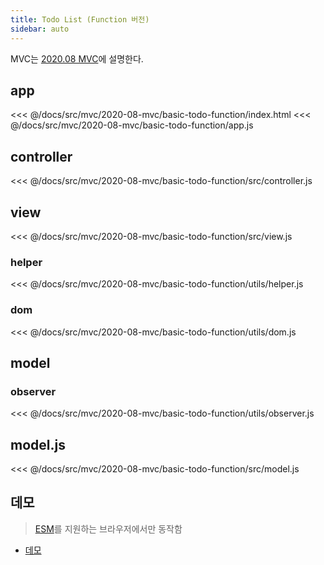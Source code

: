 ```yaml
---
title: Todo List (Function 버전) 
sidebar: auto
---
```


MVC는 [2020.08 MVC](/src/mvc/2020-08-mvc/)에 설명한다.

## app
<<< @/docs/src/mvc/2020-08-mvc/basic-todo-function/index.html
<<< @/docs/src/mvc/2020-08-mvc/basic-todo-function/app.js

## controller
<<< @/docs/src/mvc/2020-08-mvc/basic-todo-function/src/controller.js

## view
<<< @/docs/src/mvc/2020-08-mvc/basic-todo-function/src/view.js

### helper
<<< @/docs/src/mvc/2020-08-mvc/basic-todo-function/utils/helper.js

### dom
<<< @/docs/src/mvc/2020-08-mvc/basic-todo-function/utils/dom.js

## model
### observer
<<< @/docs/src/mvc/2020-08-mvc/basic-todo-function/utils/observer.js

## model.js
<<< @/docs/src/mvc/2020-08-mvc/basic-todo-function/src/model.js
 
## 데모
> [ESM](https://developer.mozilla.org/ko/docs/Web/JavaScript/Guide/Modules)를 지원하는 브라우저에서만 동작함

- [데모](https://chodragon9.github.io/dragonjs/docs/src/mvc/2020-08-mvc/basic-todo-function/index.html)
